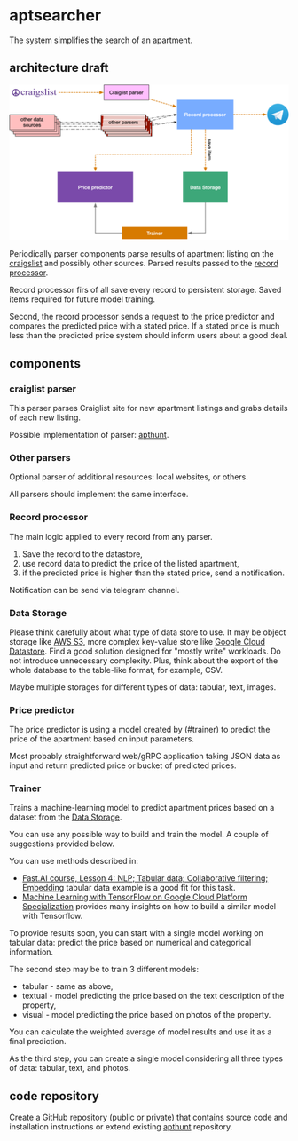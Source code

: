 # aptsearcher

The system simplifies the search of an apartment.

## architecture draft

![aptsearcher architecture diagram](./aptsearcher.png)

Periodically parser components parse results of apartment listing on the [craigslist](https://craigslist.org) and possibly other sources. Parsed results passed to the [record processor](#record-processor).

Record processor firs of all save every record to persistent storage. Saved items required for future model training.

Second, the record processor sends a request to the price predictor and compares the predicted price with a stated price.
If a stated price is much less than the predicted price system should inform users about a good deal.

## components

### craiglist parser

This parser parses Craiglist site for new apartment listings and grabs details of each new listing.

Possible implementation of parser: [apthunt](https://github.com/vistrcm/apthunt).

### Other parsers

Optional parser of additional resources: local websites, or others.

All parsers should implement the same interface.

### Record processor

The main logic applied to every record from any parser.

1) Save the record to the datastore,
2) use record data to predict the price of the listed apartment,
3) if the predicted price is higher than the stated price, send a notification.

Notification can be send via telegram channel.

### Data Storage

Please think carefully about what type of data store to use. It may be object storage like [AWS S3](https://aws.amazon.com/s3/), more complex key-value store like [Google Cloud Datastore](https://cloud.google.com/datastore/). Find a good solution designed for "mostly write" workloads. Do not introduce unnecessary complexity. Plus, think about the export of the whole database to the table-like format, for example, CSV.

Maybe multiple storages for different types of data: tabular, text, images.

### Price predictor

The price predictor is using a model created by (#trainer) to predict the price of the apartment based on input parameters.

Most probably straightforward web/gRPC application taking JSON data as input and return predicted price or bucket of predicted prices.

### Trainer

Trains a machine-learning model to predict apartment prices based on a dataset from the [Data Storage](#data-storage).

You can use any possible way to build and train the model. A couple of suggestions provided below.

You can use methods described in:

* [Fast.AI course, Lesson 4: NLP; Tabular data; Collaborative filtering; Embedding](https://course.fast.ai/videos/?lesson=4) tabular data example is a good fit for this task.
* [Machine Learning with TensorFlow on Google Cloud Platform Specialization](https://www.coursera.org/specializations/machine-learning-tensorflow-gcp) provides many insights on how to build a similar model with Tensorflow.

To provide results soon, you can start with a single model working on tabular data: predict the price based on numerical and categorical information.

The second step may be to train 3 different models:

* tabular - same as above,
* textual - model predicting the price based on the text description of the property,
* visual - model predicting the price based on photos of the property.

You can calculate the weighted average of model results and use it as a final prediction.

As the third step, you can create a single model considering all three types of data: tabular, text, and photos.

## code repository

Create a GitHub repository (public or private) that contains source code and installation instructions or extend existing [apthunt](https://github.com/vistrcm/apthunt) repository.
